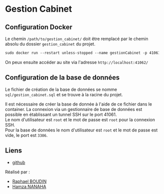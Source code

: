 # Gestion Cabinet

## Configuration Docker

Le chemin `/path/to/gestion_cabinet/` doit être remplacé par le chemin absolu du dossier `gestion_cabinet` du projet.

```dockerfile
sudo docker run --restart unless-stopped --name gestionCabinet -p 41061:22 -p 41062:80 -d -v /path/to/gestion_cabinet/:/opt/lampp/htdocs/ tomsik68/xampp:8 
```

On peux ensuite accéder au site via l'adresse `http://localhost:41062/`

## Configuration de la base de données

Le fichier de création de la base de données se nomme `sql/gestion_cabinet.sql` et se trouve à la racine du projet.

Il est nécessaire de créer la base de donnée à l'aide de ce fichier dans le container.
La connexion via un gestionnaire de base de données est possible en établissant un tunnel SSH sur le port 41061.
<br>
Le nom d'utilisateur est `root` et le mot de passe est `root` pour la connexion SSH.
<br>
Pour la base de données le nom d'utilisateur est `root` et le mot de passe est vide, le port est `3306`.


## Liens

- [github](https://github.com/FruitPassion/gestion_cabinet)

Réalisé par :
- [Raphael BOUDIN](https://github.com/FruitPassion)
- [Hamza NANAHA](https://github.com/CaptainBoulbi)

